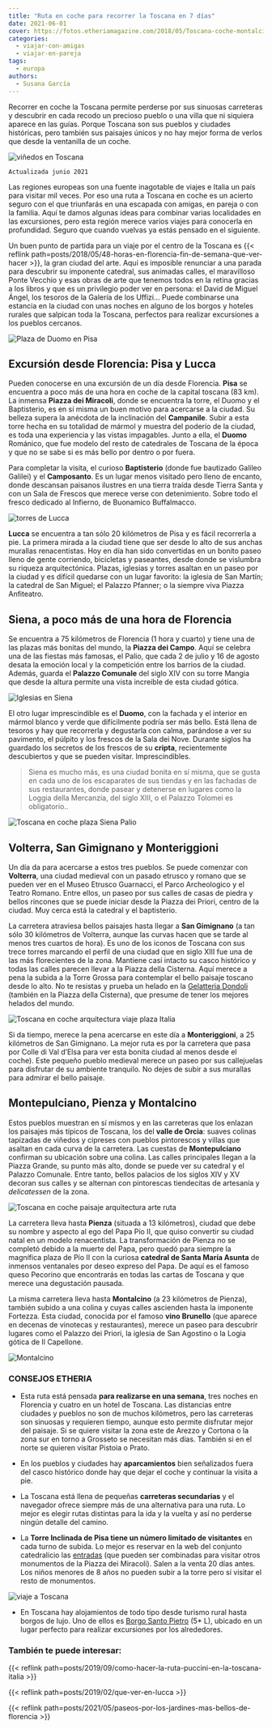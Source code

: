 ```yaml
---
title: "Ruta en coche para recorrer la Toscana en 7 días"
date: 2021-06-01
cover: https://fotos.etheriamagazine.com/2018/05/Toscana-coche-montalcino.jpg
categories: 
  - viajar-con-amigas
  - viajar-en-pareja
tags: 
  - europa
authors: 
  - Susana García
---
```


Recorrer en coche la Toscana permite perderse por sus sinuosas carreteras y descubrir en cada recodo un precioso pueblo o una villa que ni siquiera aparece en las guías. Porque Toscana son sus pueblos y ciudades históricas, pero también sus paisajes únicos y no hay mejor forma de verlos que desde la ventanilla de un coche.

![viñedos en Toscana](https://fotos.etheriamagazine.com/2018/05/Toscana-coche-paisaje.jpg "Paisaje toscano. © Reuben Teo")

```
Actualizada junio 2021
```

Las regiones europeas son una fuente inagotable de viajes e Italia un país para visitar 
mil veces. Por eso una ruta a Toscana en coche es un acierto seguro con el que 
triunfarás en una escapada con amigas, en pareja o con la familia. Aquí te damos algunas 
ideas para combinar varias localidades en las excursiones, pero esta región merece 
varios viajes para conocerla en profundidad. Seguro que cuando vuelvas ya estás pensado 
en el siguiente. 

Un buen punto de partida para un viaje por el centro de la Toscana es {{< reflink 
path=posts/2018/05/48-horas-en-florencia-fin-de-semana-que-ver-hacer >}}, la gran ciudad 
del arte. Aquí es imposible renunciar a una parada para descubrir su imponente catedral, 
sus animadas calles, el maravilloso Ponte Vecchio y esas obras de arte que tenemos todos 
en la retina gracias a los libros y que es un privilegio poder ver en persona: el David 
de Miguel Ángel, los tesoros de la Galería de los Uffizi… Puede combinarse una estancia 
en la ciudad con unas noches en alguno de los borgos y hoteles rurales que salpican toda 
la Toscana, perfectos para realizar excursiones a los pueblos cercanos. 

![Plaza de Duomo en Pisa](https://fotos.etheriamagazine.com/2018/05/TOSCANA-PISA-e1552555010206.jpg "Plaza del Duomo en Pisa. © SG")

## Excursión desde Florencia: Pisa y Lucca

Pueden conocerse en una excursión de un día desde Florencia. **Pisa** se encuentra a 
poco más de una hora en coche de la capital toscana (83 km). La inmensa **Piazza dei 
Miracoli**, donde se encuentra la torre, el Duomo y el Baptisterio, es en sí misma un 
buen motivo para acercarse a la ciudad. Su belleza supera la anécdota de la inclinación 
del **Campanile**. Subir a esta torre hecha en su totalidad de mármol y muestra del 
poderío de la ciudad, es toda una experiencia y las vistas impagables. Junto a ella, el 
**Duomo** Románico, que fue modelo del resto de catedrales de Toscana de la época y que 
no se sabe si es más bello por dentro o por fuera. 

Para completar la visita, el curioso **Baptisterio** (donde fue bautizado Galileo 
Galilei) y el **Camposanto**. Es un lugar menos visitado pero lleno de encanto, donde 
descansan paisanos ilustres en una tierra traída desde Tierra Santa y con un Sala de 
Frescos que merece verse con detenimiento. Sobre todo el fresco dedicado al Infierno, de 
Buonamico Buffalmacco. 

![torres de Lucca](https://fotos.etheriamagazine.com/2018/05/Toscana-coche-lucca.jpg "Lucca. © Marian Brandt")

**Lucca** se encuentra a tan sólo 20 kilómetros de Pisa y es fácil recorrerla a pie. La 
primera mirada a la ciudad tiene que ser desde lo alto de sus anchas murallas 
renacentistas. Hoy en día han sido convertidas en un bonito paseo lleno de gente 
corriendo, bicicletas y paseantes, desde donde se vislumbra su riqueza arquitectónica. 
Plazas, iglesias y torres asaltan en un paseo por la ciudad y es difícil quedarse con un 
lugar favorito: la iglesia de San Martín; la catedral de San Miguel; el Palazzo Pfanner; 
o la siempre viva Piazza Anfiteatro. 

## Siena, a poco más de una hora de Florencia

Se encuentra a 75 kilómetros de Florencia (1 hora y cuarto) y tiene una de las plazas 
más bonitas del mundo, la **Piazza dei Campo**. Aquí se celebra una de las fiestas más 
famosas, el Palio, que cada 2 de julio y 16 de agosto desata la emoción local y la 
competición entre los barrios de la ciudad. Además, guarda el **Palazzo Comunale** del 
siglo XIV con su torre Mangia que desde la altura permite una vista increíble de esta 
ciudad gótica. 

![Iglesias en Siena](https://fotos.etheriamagazine.com/2018/05/Toscana-coche-Siena.jpg "Basílica de Santo Domingo en Siena. © Pedro Lastra")

El otro lugar imprescindible es el **Duomo**, con la fachada y el interior en mármol 
blanco y verde que difícilmente podría ser más bello. Está llena de tesoros y hay que 
recorrerla y degustarla con calma, parándose a ver su pavimento, el púlpito y los 
frescos de la Sala dei Nove. Durante siglos ha guardado los secretos de los frescos de 
su **cripta**, recientemente descubiertos y que se pueden visitar. Imprescindibles. 

> Siena es mucho más, es una ciudad bonita en sí misma, que se gusta en cada uno de los 
> escaparates de sus tiendas y en las fachadas de sus restaurantes, donde pasear y 
> detenerse en lugares como la Loggia della Mercanzia, del siglo XIII, o el Palazzo 
> Tolomei es obligatorio.. 

![Toscana en coche plaza Siena Palio](https://fotos.etheriamagazine.com/2018/05/TOSCANA-SIENA-PIAZZA-DEI-CAMPO.jpg "Piazza dei Campo, Siena. © SG")

## Volterra, San Gimignano y Monteriggioni

Un día da para acercarse a estos tres pueblos. Se puede comenzar con **Volterra**, una 
ciudad medieval con un pasado etrusco y romano que se pueden ver en el Museo Etrusco 
Guarnacci, el Parco Archeologico y el Teatro Romano. Entre ellos, un paseo por sus 
calles de casas de piedra y bellos rincones que se puede iniciar desde la Piazza dei 
Priori, centro de la ciudad. Muy cerca está la catedral y el baptisterio. 

La carretera atraviesa bellos paisajes hasta llegar a **San Gimignano** (a tan sólo 30 
kilómetros de Volterra, aunque las curvas hacen que se tarde al menos tres cuartos de 
hora). Es uno de los iconos de Toscana con sus trece torres marcando el perfil de una 
ciudad que en siglo XIII fue una de las más florecientes de la zona. Mantiene casi 
intacto su casco histórico y todas las calles parecen llevar a la Piazza della Cisterna. 
Aquí merece a pena la subida a la Torre Grossa para contemplar el bello paisaje toscano 
desde lo alto. No te resistas y prueba un helado en la [Gelatteria 
Dondoli](http://www.gelateriadondoli.com) (también en la Piazza della Cisterna), que 
presume de tener los mejores helados del mundo. 

![Toscana en coche arquitectura viaje plaza Italia](https://fotos.etheriamagazine.com/2018/05/TOSCANA-SAN-GIMIGNANO-PIAZZA-DELLA-CISTERNA-e1552555096244.jpg "Piazza della Cisterna, San Gimignano. © SG")

Si da tiempo, merece la pena acercarse en este día a **Monteriggioni**, a 25 kilómetros 
de San Gimignano. La mejor ruta es por la carretera que pasa por Colle di Val d’Elsa 
para ver esta bonita ciudad al menos desde el coche). Este pequeño pueblo medieval 
merece un paseo por sus callejuelas para disfrutar de su ambiente tranquilo. No dejes de 
subir a sus murallas para admirar el bello paisaje. 

## Montepulciano, Pienza y Montalcino

Estos pueblos muestran en sí mismos y en las carreteras que los enlazan los paisajes más 
típicos de Toscana, los del **valle de Orcia**: suaves colinas tapizadas de viñedos y 
cipreses con pueblos pintorescos y villas que asaltan en cada curva de la carretera. Las 
cuestas de **Montepulciano** confirman su ubicación sobre una colina. Las calles 
principales llegan a la Piazza Grande, su punto más alto, donde se puede ver su catedral 
y el Palazzo Comunale. Entre tanto, bellos palacios de los siglos XIV y XV decoran sus 
calles y se alternan con pintorescas tiendecitas de artesanía y _delicatessen_ de la 
zona. 

![Toscana en coche paisaje arquitectura arte ruta](https://fotos.etheriamagazine.com/2018/05/TOSCANA-MONTEPULCIANO-e1552555138539.jpg "Montepulciano, encaramado a una colina.")

La carretera lleva hasta **Pienza** (situada a 13 kilómetros), ciudad que debe su nombre 
y aspecto al ego del Papa Pío II, que quiso convertir su ciudad natal en un modelo 
renacentista. La transformación de Pienza no se completó debido a la muerte del Papa, 
pero quedó para siempre la magnífica plaza de Pío II con la curiosa **catedral de Santa 
María Asunta** de inmensos ventanales por deseo expreso del Papa. De aquí es el famoso 
queso Pecorino que encontrarás en todas las cartas de Toscana y que merece una 
degustación pausada. 

La misma carretera lleva hasta **Montalcino** (a 23 kilómetros de Pienza), también 
subido a una colina y cuyas calles ascienden hasta la imponente Fortezza. Esta ciudad, 
conocida por el famoso **vino Brunello** (que aparece en decenas de vinotecas y 
restaurantes), merece un paseo para descubrir lugares como el Palazzo dei Priori, la 
iglesia de San Agostino o la Logia gótica de Il Capellone. 

![Montalcino](https://fotos.etheriamagazine.com/2018/05/Toscana-coche-montalcino.jpg "Montalcino.")

### CONSEJOS ETHERIA

- Esta ruta está pensada **para realizarse en una semana**, tres noches en Florencia y 
cuatro en un hotel de Toscana. Las distancias entre ciudades y pueblos no son de muchos 
kilómetros, pero las carreteras son sinuosas y requieren tiempo, aunque esto permite 
disfrutar mejor del paisaje. Si se quiere visitar la zona este de Arezzo y Cortona o la 
zona sur en torno a Grosseto se necesitan más días. También si en el norte se quieren 
visitar Pistoia o Prato. 

- En los pueblos y ciudades hay **aparcamientos** bien señalizados fuera del casco 
histórico donde hay que dejar el coche y continuar la visita a pie. 

- La Toscana está llena de pequeñas **carreteras secundarias** y el navegador ofrece 
siempre más de una alternativa para una ruta. Lo mejor es elegir rutas distintas para la 
ida y la vuelta y así no perderse ningún detalle del camino. 

- La **Torre Inclinada de Pisa tiene un número limitado de visitantes** en cada turno de 
subida. Lo mejor es reservar en la web del conjunto catedralicio las 
[entradas](http://www.opapisa.it/biglietti/acquista/) (que pueden ser combinadas para 
visitar otros monumentos de la Piazza dei Miracoli). Salen a la venta 20 días antes. Los 
niños menores de 8 años no pueden subir a la torre pero sí visitar el resto de 
monumentos. 

![viaje a Toscana](https://fotos.etheriamagazine.com/2021/01/hotele-lujo-Borgo-Santo-Prieto.jpg "Panorámica del © Borgo Santo Pietro")

- En Toscana hay alojamientos de todo tipo desde turismo rural hasta borgos de lujo. Uno 
de ellos es [Borgo Santo Pietro](http://www.borgosantopietro.com) (5\* L), ubicado en un 
lugar perfecto para realizar excursiones por los alrededores. 

### También te puede interesar:

{{< reflink path=posts/2019/09/como-hacer-la-ruta-puccini-en-la-toscana-italia >}} 

{{< reflink path=posts/2019/02/que-ver-en-lucca >}} 

{{< reflink path=posts/2021/05/paseos-por-los-jardines-mas-bellos-de-florencia >}}
